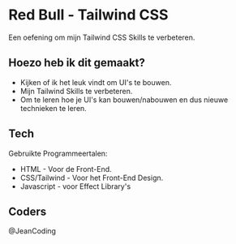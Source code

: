 # Red Bull - Tailwind CSS
Een oefening om mijn Tailwind CSS Skills te verbeteren.


## Hoezo heb ik dit gemaakt?
- Kijken of ik het leuk vindt om UI's te bouwen.
- Mijn Tailwind Skills te verbeteren.
- Om te leren hoe je UI's kan bouwen/nabouwen en dus nieuwe technieken te leren.

## Tech

Gebruikte Programmeertalen:

- HTML - Voor de Front-End.
- CSS/Tailwind - Voor het Front-End Design.
- Javascript - voor Effect Library's

## Coders
@JeanCoding

